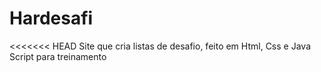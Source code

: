 # Hardesafi
<<<<<<< HEAD
Site que cria listas de desafio, feito em Html, Css e Java Script para treinamento
